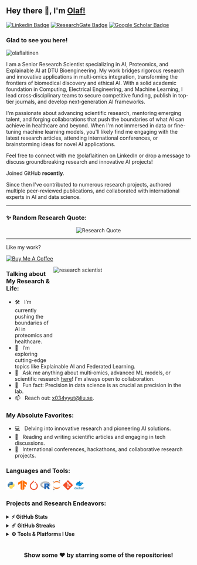 ## Hey there 👋, I'm [Olaf!](https://www.linkedin.com/in/olaflaitinen)

[![Linkedin Badge](https://img.shields.io/badge/-LinkedIn-0e76a8?style=flat-square&logo=Linkedin&logoColor=white)](https://www.linkedin.com/in/olaflaitinen)
[![ResearchGate Badge](https://img.shields.io/badge/-ResearchGate-00a0df?style=flat-square&logo=ResearchGate&logoColor=white)](https://www.researchgate.net/profile/Olaf-Laitinen)
[![Google Scholar Badge](https://img.shields.io/badge/-Google%20Scholar-4285F4?style=flat-square&logo=Google-Scholar&logoColor=white)](https://scholar.google.com/olaflaitinen)

### Glad to see you here!
<p align="left"> <img src="https://komarev.com/ghpvc/?username=olaflaitinen&label=Profile%20views&color=0e75b6&style=flat" alt="olaflaitinen" /> </p>

I am a Senior Research Scientist specializing in AI, Proteomics, and Explainable AI at DTU Bioengineering. My work bridges rigorous research and innovative applications in multi‑omics integration, transforming the frontiers of biomedical discovery and ethical AI. With a solid academic foundation in Computing, Electrical Engineering, and Machine Learning, I lead cross‑disciplinary teams to secure competitive funding, publish in top-tier journals, and develop next‑generation AI frameworks.

I'm passionate about advancing scientific research, mentoring emerging talent, and forging collaborations that push the boundaries of what AI can achieve in healthcare and beyond. When I'm not immersed in data or fine-tuning machine learning models, you'll likely find me engaging with the latest research articles, attending international conferences, or brainstorming ideas for novel AI applications.

Feel free to connect with me @olaflaitinen on LinkedIn or drop a message to discuss groundbreaking research and innovative AI projects!

Joined GitHub **recently**.

Since then I've contributed to numerous research projects, authored multiple peer-reviewed publications, and collaborated with international experts in AI and data science.

<hr>
<h3 align="left">✨ Random Research Quote:</h3>
<p align="center">
  <img src="https://quotes-github-readme.vercel.app/api?type=horizontal&theme=dark" alt="Research Quote" />
</p>
<hr>

Like my work?

<a href="https://www.buymeacoffee.com/olaflaitinen" target="_blank"><img src="https://cdn.buymeacoffee.com/buttons/v2/default-yellow.png" alt="Buy Me A Coffee" height="60px" width="217px" ></a>

<img align="right" height="250" width="375" alt="research scientist" src="https://raw.githubusercontent.com/olaflaitinen/olaflaitinen/master/gifs/researcher.gif" />

### Talking about My Research & Life:

- 🛠 &nbsp; I’m currently pushing the boundaries of AI in proteomics and healthcare.
- 🚀 &nbsp; I’m exploring cutting-edge topics like Explainable AI and Federated Learning.
- 💬 &nbsp; Ask me anything about multi‑omics, advanced ML models, or scientific research [here](https://github.com/olaflaitinen/olaflaitinen/issues)! I'm always open to collaboration.
- 👾 &nbsp; Fun fact: Precision in data science is as crucial as precision in the lab.
- 📫 &nbsp; Reach out: x034yyut@liu.se.

### My Absolute Favorites:

- 💻 &nbsp; Delving into innovative research and pioneering AI solutions.
- 📰 &nbsp; Reading and writing scientific articles and engaging in tech discussions.
- 🍕 &nbsp; International conferences, hackathons, and collaborative research projects.

### Languages and Tools:

<code><img height="27" src="https://raw.githubusercontent.com/github/explore/80688e429a7d4ef2fca1e82350fe8e3517d3494d/topics/python/python.png" alt="python"></code>
<code><img height="27" src="https://raw.githubusercontent.com/devicons/devicon/master/icons/tensorflow/tensorflow-original.svg" alt="tensorflow"></code>
<code><img height="27" src="https://raw.githubusercontent.com/devicons/devicon/master/icons/pytorch/pytorch-original.svg" alt="pytorch"></code>
<code><img height="27" src="https://raw.githubusercontent.com/devicons/devicon/master/icons/r/r-original.svg" alt="r"></code>
<code><img height="27" src="https://raw.githubusercontent.com/devicons/devicon/master/icons/jupyter/jupyter-original.svg" alt="jupyter"></code>
<code><img height="27" src="https://raw.githubusercontent.com/devicons/devicon/master/icons/git/git-original.svg" alt="git"></code>
<code><img height="27" src="https://raw.githubusercontent.com/github/explore/80688e429a7d4ef2fca1e82350fe8e3517d3494d/topics/docker/docker.png" alt="docker"></code>

### Projects and Research Endeavors:

<details>
  <summary><b>⚡ GitHub Stats</b></summary>

  <br />
  <img align="180em" src="https://github-readme-stats.vercel.app/api?username=olaflaitinen&show_icons=true&locale=en" alt="olaflaitinen" />
  <img height="180em" src="https://github-readme-stats.vercel.app/api/top-langs/?username=olaflaitinen&exclude_repo=sample-repo&show_icons=true&hide_border=true&layout=compact&langs_count=8"/>
</details>

<details>
  <summary><b>☄️ GitHub Streaks</b></summary>

  <br />
  <img height="180em" src="https://github-readme-streak-stats.herokuapp.com/?user=olaflaitinen&hide_border=true" />
</details>

<details>
  <br />
  <summary><b>⚙️ Tools & Platforms I Use</b></summary>
  	<ul>
  	    <li><b>OS:</b> macOS / Linux</li>
	    <li><b>Laptop:</b> High-performance workstations</li>
  	    <li><b>Editor:</b> VSCode & Jupyter Notebook</li>
 	    <li><b>Other Tools:</b> Docker, Git, Postman, Notion, Zotero</li>
	    <li><b>To Stay Updated:</b> LinkedIn, ResearchGate, arXiv and academic journals</li>
	</ul>
</details>

#

<div align="center">

### Show some ❤️ by starring some of the repositories!
  
</div>
